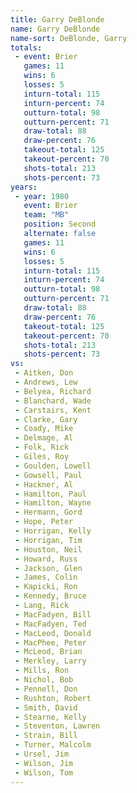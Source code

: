 ```yaml
---
title: Garry DeBlonde
name: Garry DeBlonde
name-sort: DeBlonde, Garry
totals:
 - event: Brier
   games: 11
   wins: 6
   losses: 5
   inturn-total: 115
   inturn-percent: 74
   outturn-total: 98
   outturn-percent: 71
   draw-total: 88
   draw-percent: 76
   takeout-total: 125
   takeout-percent: 70
   shots-total: 213
   shots-percent: 73
years:
 - year: 1980
   event: Brier
   team: "MB"
   position: Second
   alternate: false
   games: 11
   wins: 6
   losses: 5
   inturn-total: 115
   inturn-percent: 74
   outturn-total: 98
   outturn-percent: 71
   draw-total: 88
   draw-percent: 76
   takeout-total: 125
   takeout-percent: 70
   shots-total: 213
   shots-percent: 73
vs:
 - Aitken, Don
 - Andrews, Lew
 - Belyea, Richard
 - Blanchard, Wade
 - Carstairs, Kent
 - Clarke, Gary
 - Coady, Mike
 - Delmage, Al
 - Folk, Rick
 - Giles, Roy
 - Goulden, Lowell
 - Gowsell, Paul
 - Hackner, Al
 - Hamilton, Paul
 - Hamilton, Wayne
 - Hermann, Gord
 - Hope, Peter
 - Horrigan, Kelly
 - Horrigan, Tim
 - Houston, Neil
 - Howard, Russ
 - Jackson, Glen
 - James, Colin
 - Kapicki, Ron
 - Kennedy, Bruce
 - Lang, Rick
 - MacFadyen, Bill
 - MacFadyen, Ted
 - MacLeod, Donald
 - MacPhee, Peter
 - McLeod, Brian
 - Merkley, Larry
 - Mills, Ron
 - Nichol, Bob
 - Pennell, Don
 - Rushton, Robert
 - Smith, David
 - Stearne, Kelly
 - Steventon, Lawren
 - Strain, Bill
 - Turner, Malcolm
 - Ursel, Jim
 - Wilson, Jim
 - Wilson, Tom
---
```

